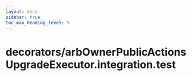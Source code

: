 ```yaml
---
layout: docs
sidebar: true
toc_max_heading_level: 5
---
```


# decorators/arbOwnerPublicActionsUpgradeExecutor.integration.test
